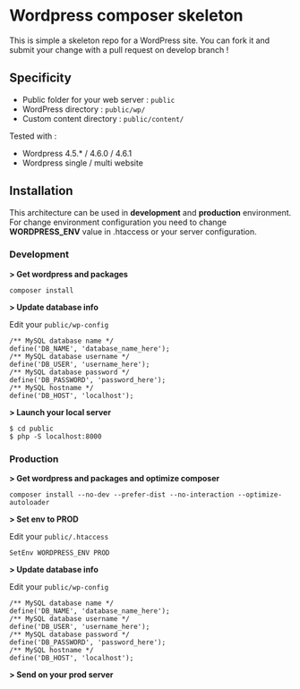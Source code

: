 # Wordpress composer skeleton

This is simple a skeleton repo for a WordPress site. You can fork it and submit your change with a pull request on develop branch !

## Specificity

* Public folder for your web server : `public`
* WordPress directory : `public/wp/`
* Custom content directory : `public/content/`

Tested with :

* Wordpress 4.5.* / 4.6.0 / 4.6.1
* Wordpress single / multi website

## Installation

This architecture can be used in **development** and **production** environment. For change environment configuration you need to change 
**WORDPRESS_ENV** value in .htaccess or your server configuration.

### Development

**> Get wordpress and packages**

```
composer install
```

**> Update database info**

Edit your `public/wp-config`
```
/** MySQL database name */
define('DB_NAME', 'database_name_here');
/** MySQL database username */
define('DB_USER', 'username_here');
/** MySQL database password */
define('DB_PASSWORD', 'password_here');
/** MySQL hostname */
define('DB_HOST', 'localhost');
``` 

**> Launch your local server**

```
$ cd public
$ php -S localhost:8000
```

### Production

**> Get wordpress and packages and optimize composer**

```
composer install --no-dev --prefer-dist --no-interaction --optimize-autoloader
```

**> Set env to PROD**

Edit your `public/.htaccess`

```
SetEnv WORDPRESS_ENV PROD
```

**> Update database info**

Edit your `public/wp-config`
```
/** MySQL database name */
define('DB_NAME', 'database_name_here');
/** MySQL database username */
define('DB_USER', 'username_here');
/** MySQL database password */
define('DB_PASSWORD', 'password_here');
/** MySQL hostname */
define('DB_HOST', 'localhost');
``` 

**> Send on your prod server**